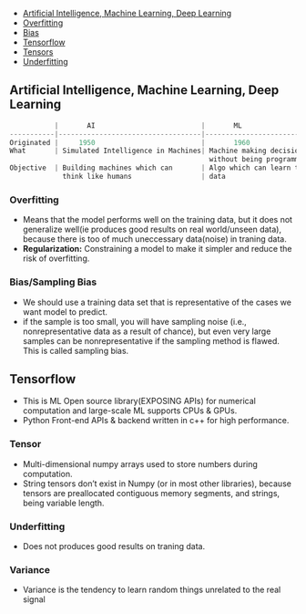 - [Artificial Intelligence, Machine Learning, Deep Learning](#vs)
- [Overfitting](#of)
- [Bias](#sb)
- [Tensorflow](#tf)
- [Tensors](#t)
- [Underfitting](#uf)


<a name=vs></a>
## Artificial Intelligence, Machine Learning, Deep Learning
```c
           |       AI                          |       ML                 |      DL 
-----------|-----------------------------------|--------------------------|-------------------------
Originated |     1950                          |       1960               |   1970
What       | Simulated Intelligence in Machines| Machine making decisions | Using Neural networks to solve complex problems
                                                 without being programmed |
Objective  | Building machines which can       | Algo which can learn thru |Neural n/w to identify patterns 
             think like humans                 | data
```

<a name=of></a>
### Overfitting
- Means that the model performs well on the training data, but it does not generalize well(ie produces good results on real world/unseen data), because there is too of much uneccessary data(noise) in traning data.
- **Regularization:** Constraining a model to make it simpler and reduce the risk of overfitting.

<a name=bs></a>
### Bias/Sampling Bias
- We should use a training data set that is representative of the cases we want model to predict.
- if the sample is too small, you will have sampling noise (i.e., nonrepresentative data as a result of chance), but even very large samples can be nonrepresentative if the sampling method is flawed. This is called sampling bias.

<a name=tf></a>
## Tensorflow
- This is ML Open source library(EXPOSING APIs) for numerical computation and large-scale ML supports CPUs & GPUs. 
- Python Front-end APIs & backend written in c++ for high performance.

<a name=t></a>
### Tensor
- Multi-dimensional numpy arrays used to store numbers during computation.
- String tensors don’t exist in Numpy (or in most other libraries), because tensors are preallocated contiguous memory segments, and strings, being variable length.

<a name=uf></a>
### Underfitting
- Does not produces good results on traning data.

<a name=v></a>
### Variance
- Variance is the tendency to learn random things unrelated to the real signal 
